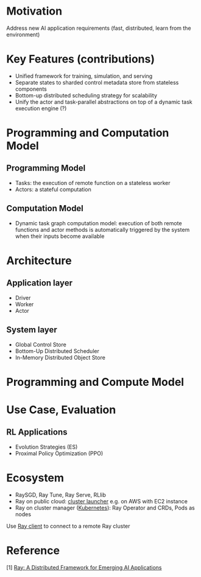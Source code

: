# Motivation
Address new AI application requirements (fast, distributed, learn from the environment)
# Key Features (contributions)
* Unified framework for training, simulation, and serving
* Separate states to sharded control metadata store from stateless components
* Bottom-up distributed scheduling strategy for scalability
* Unify the actor and task-parallel abstractions on top of a dynamic task execution engine (?)
# Programming and Computation Model
## Programming Model
* Tasks: the execution of remote function on a stateless worker
* Actors: a stateful computation
## Computation Model
* Dynamic task graph computation model: execution of both remote functions and actor methods is automatically triggered by the system when their inputs become available
# Architecture
## Application layer
* Driver
* Worker 
* Actor
##  System layer
* Global Control Store
* Bottom-Up Distributed Scheduler
* In-Memory Distributed Object Store
# Programming and Compute Model

# Use Case, Evaluation
## RL Applications
* Evolution Strategies (ES)
* Proximal Policy Optimization (PPO)
# Ecosystem
* RaySGD, Ray Tune, Ray Serve, RLlib
* Ray on public cloud: [cluster launcher](https://docs.ray.io/en/latest/cluster/cloud.html) e.g. on AWS with EC2 instance
* Ray on cluster manager ([Kubernetes](https://docs.ray.io/en/latest/cluster/kubernetes.html)): Ray Operator and CRDs, Pods as nodes

Use [Ray client](https://docs.ray.io/en/latest/cluster/ray-client.html) to connect to a remote Ray cluster
# Reference
[1] [Ray: A Distributed Framework for Emerging AI Applications](https://arxiv.org/abs/1712.05889)

